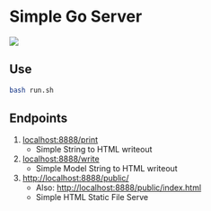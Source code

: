 # Simple Go Server

[![](https://img.shields.io/badge/Go-1.23-blue.svg)](https://golang.org/pkg/)

## Use

```bash
bash run.sh
```

## Endpoints

1. [localhost:8888/print](http://localhost:8888/print)
    * Simple String to HTML writeout
2. [localhost:8888/write ](http://localhost:8888/write)
    * Simple Model String to HTML writeout
3. [http://localhost:8888/public/](http://localhost:8888/public/)
    * Also: [http://localhost:8888/public/index.html](http://localhost:8888/public/index.html)
    * Simple HTML Static File Serve
